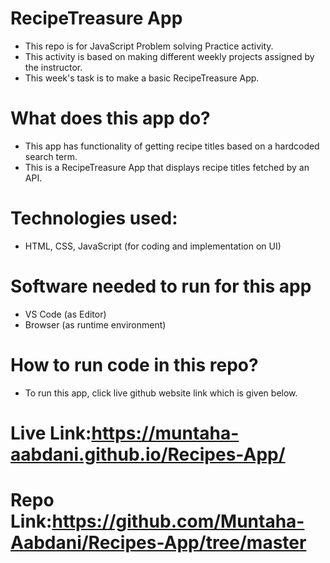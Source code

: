 # RecipeTreasure App
- This repo is for JavaScript Problem solving Practice activity.
- This activity is based on making different weekly projects assigned by the instructor.
- This week's task is to make a basic RecipeTreasure App.
# What does this app do?
- This app has functionality of getting recipe titles based on a hardcoded search term.
- This is a RecipeTreasure App that displays recipe titles fetched by an API.
# Technologies used:
- HTML, CSS, JavaScript (for coding and implementation on UI)
# Software needed to run for this app
- VS Code (as Editor)
- Browser (as runtime environment)
# How to run code in this repo?
- To run this app, click live github website link which is given below.
# Live Link:https://muntaha-aabdani.github.io/Recipes-App/
# Repo Link:https://github.com/Muntaha-Aabdani/Recipes-App/tree/master

